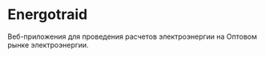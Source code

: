 # Energotraid
Веб-приложения для проведения расчетов электроэнергии на Оптовом рынке электроэнергии. 
